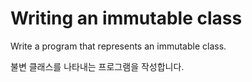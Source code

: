 # Writing an immutable class

Write a program that represents an immutable class.

불변 클래스를 나타내는 프로그램을 작성합니다.
